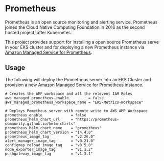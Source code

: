 # Prometheus

Prometheus is an open source monitoring and alerting service. Prometheus joined the Cloud Native Computing Foundation in 2016 as the second hosted project, after Kubernetes.

This project provides support for installing a open source Prometheus serve in your EKS cluster and for deploying a new Prometheus instance via [Amazon Managed Service for Prometheus](https://aws.amazon.com/prometheus/). 

## Usage

The following will deploy the Prometheus server into an EKS Cluster and provision a new Amazon Managed Service for Prometheus instance. 

```hcl
# Creates the AMP workspace and all the relevent IAM Roles
aws_managed_prometheus_enable         = false
aws_managed_prometheus_workspace_name = "EKS-Metrics-Workspace"

# Deploys Pometheus server with remote write to AWS AMP Workspace
prometheus_enable             = false
prometheus_helm_chart_url     = "https://prometheus-community.github.io/helm-charts"
prometheus_helm_chart_name    = "prometheus"
prometheus_helm_chart_version = "14.4.0"
prometheus_image_tag          = "v2.26.0"
alert_manager_image_tag       = "v0.21.0"
configmap_reload_image_tag    = "v0.5.0"
node_exporter_image_tag       = "v1.1.2"
pushgateway_image_tag         = "v1.3.1"
```
